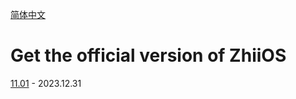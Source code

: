 [简体中文](./README.md)

# Get the official version of ZhiiOS

[11.01](./versions/11.01/)	- 2023.12.31

